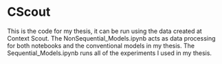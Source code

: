 # CScout


This is the code for my thesis, it can be run using the data created at Context Scout. The NonSequential_Models.ipynb acts as data processing for both notebooks and the conventional models in my thesis. The Sequential_Models.ipynb runs all of the experiments I used in my thesis.
